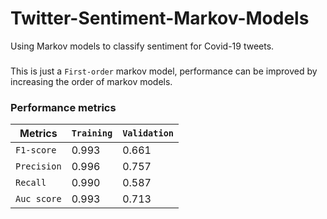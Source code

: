 # Twitter-Sentiment-Markov-Models
Using Markov models to classify sentiment for Covid-19 tweets.
###
This is just a `First-order` markov model, performance can be improved by increasing the order of markov models.

### Performance metrics

| Metrics | `Training` | `Validation` |
| --- | --- | --- |
| `F1-score` | 0.993 | 0.661 |
| `Precision` | 0.996 | 0.757 |
| `Recall` | 0.990 | 0.587 |
| `Auc score` | 0.993 | 0.713 |
